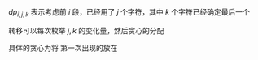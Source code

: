 $dp_{i,j,k}$ 表示考虑前 $i$ 段，已经用了 $j$ 个字符，其中 $k$ 个字符已经确定最后一个

转移可以每次枚举 $j,k$ 的变化量，然后贪心的分配

具体的贪心为将 第一次出现的放在